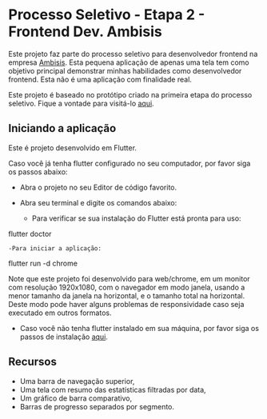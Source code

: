 # Processo Seletivo - Etapa 2 - Frontend Dev. Ambisis

Este projeto faz parte do processo seletivo para desenvolvedor
frontend na empresa [Ambisis](https://www.ambisis.com.br).
Esta pequena aplicação de apenas uma tela tem como objetivo principal demonstrar minhas habilidades como desenvolvedor frontend. Esta não é uma aplicação com finalidade real.

Este projeto é baseado no protótipo criado na primeira etapa do processo seletivo. Fique a vontade para visitá-lo [aqui](https://www.figma.com/file/GpQHov7ioMTnOpLhXlXyAr/LeetCode---Ambisis?node-id=0%3A1&t=UHKl4fMadwQoeEPx-1).

## Iniciando a aplicação

Este é projeto desenvolvido em Flutter.

Caso você já tenha flutter configurado no seu computador, por favor siga os passos abaixo:

- Abra o projeto no seu Editor de código favorito.
- Abra seu terminal e digite os comandos abaixo:

    - Para verificar se sua instalação do Flutter está pronta para uso:

flutter doctor

    -Para iniciar a aplicação:

flutter run -d chrome

  Note que este projeto foi desenvolvido para web/chrome, em um monitor com resolução 1920x1080, com o navegador em modo janela,
usando a menor tamanho da janela na horizontal, e o tamanho total na horizontal. Deste modo pode haver alguns problemas de responsividade caso seja executado em outros formatos.

- Caso você não tenha flutter instalado em sua máquina, por favor siga os passos de instalação [aqui](https://docs.flutter.dev/).

## Recursos

- Uma barra de navegação superior,
- Uma tela com resumo das estatísticas filtradas por data,
- Um gráfico de barra comparativo,
- Barras de progresso separados por segmento.
